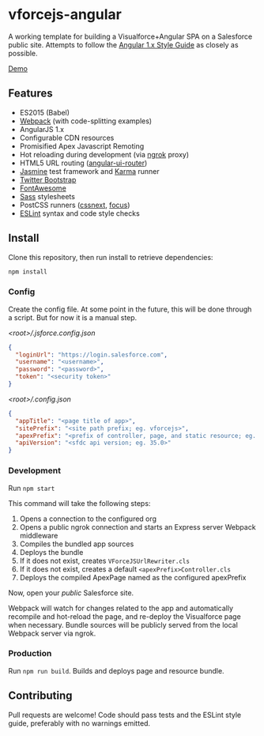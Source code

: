 # vforcejs-angular

A working template for building a Visualforce+Angular SPA on a Salesforce public
site. Attempts to follow the [Angular 1.x Style Guide][style-guide] as closely as possible.

[Demo](https://vforcejs-developer-edition.na30.force.com/vforcejs)

## Features

- ES2015 (Babel)
- [Webpack] (with code-splitting examples)
- AngularJS 1.x
- Configurable CDN resources
- Promisified Apex Javascript Remoting
- Hot reloading during development (via [ngrok](https://ngrok.com) proxy)
- HTML5 URL routing ([angular-ui-router](https://github.com/angular-ui/ui-router))
- [Jasmine](http://jasmine.github.io/) test framework and [Karma](https://karma-runner.github.io) runner
- [Twitter Bootstrap](http://getbootstrap.com)
- [FontAwesome](http://fontawesome.io/)
- [Sass](http://sass-lang.com) stylesheets
- PostCSS runners ([cssnext](http://cssnext.io), [focus](https://github.com/postcss/postcss-focus))
- [ESLint](http://eslint.org) syntax and code style checks

## Install

Clone this repository, then run install to retrieve dependencies:

```bash
npm install
```

### Config

Create the config file. At some point in the future, this will be done through a script.
But for now it is a manual step.

*\<root>/.jsforce.config.json*
```json
{
  "loginUrl": "https://login.salesforce.com",
  "username": "<username>",
  "password": "<password>",
  "token": "<security token>"
}
```
*\<root>/.config.json*
```json
{
  "appTitle": "<page title of app>",
  "sitePrefix": "<site path prefix; eg. vforcejs>",
  "apexPrefix": "<prefix of controller, page, and static resource; eg. VForceJS>",
  "apiVersion": "<sfdc api version; eg. 35.0>"
}
```

### Development

Run `npm start`

This command will take the following steps:

1. Opens a connection to the configured org
2. Opens a public ngrok connection and starts an Express server Webpack middleware
3. Compiles the bundled app sources
4. Deploys the bundle
5. If it does not exist, creates `VForceJSUrlRewriter.cls`
6. If it does not exist, creates a default `<apexPrefix>Controller.cls`
7. Deploys the compiled ApexPage named as the configured apexPrefix

Now, open your *public* Salesforce site.

Webpack will watch for changes related to the app and automatically recompile and
hot-reload the page, and re-deploy the Visualforce page when necessary. Bundle
sources will be publicly served from the local Webpack server via ngrok.

### Production

Run `npm run build`. Builds and deploys page and resource bundle.

## Contributing

Pull requests are welcome! Code should pass tests and the ESLint style guide,
preferably with no warnings emitted.

[style-guide]: https://github.com/johnpapa/angular-styleguide/tree/master/a1
[Webpack]: http://webpack.github.io
